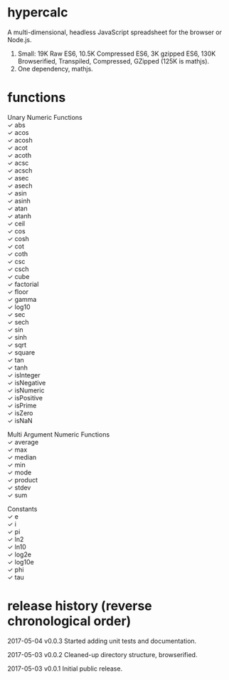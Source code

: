 # hypercalc

A multi-dimensional, headless JavaScript spreadsheet for the browser or Node.js.

1. Small: 19K Raw ES6, 10.5K Compressed ES6, 3K gzipped ES6, 130K Browserified, Transpiled, Compressed, GZipped (125K is mathjs).
2. One dependency, mathjs.

# functions

Unary Numeric Functions
    <br>&#10003; abs
    <br>&#10003; acos
    <br>&#10003; acosh
    <br>&#10003; acot
    <br>&#10003; acoth
    <br>&#10003; acsc
    <br>&#10003; acsch
    <br>&#10003; asec
    <br>&#10003; asech
    <br>&#10003; asin
    <br>&#10003; asinh
    <br>&#10003; atan
    <br>&#10003; atanh
    <br>&#10003; ceil
    <br>&#10003; cos
    <br>&#10003; cosh
    <br>&#10003; cot
    <br>&#10003; coth
    <br>&#10003; csc
    <br>&#10003; csch
    <br>&#10003; cube
    <br>&#10003; factorial
    <br>&#10003; floor
    <br>&#10003; gamma
    <br>&#10003; log10
    <br>&#10003; sec
    <br>&#10003; sech
    <br>&#10003; sin
    <br>&#10003; sinh
    <br>&#10003; sqrt
    <br>&#10003; square
    <br>&#10003; tan
    <br>&#10003; tanh
    <br>&#10003; isInteger
    <br>&#10003; isNegative
    <br>&#10003; isNumeric
    <br>&#10003; isPositive
    <br>&#10003; isPrime
    <br>&#10003; isZero
    <br>&#10003; isNaN

  Multi Argument Numeric Functions
    <br>&#10003; average
    <br>&#10003; max
    <br>&#10003; median
    <br>&#10003; min
    <br>&#10003; mode
    <br>&#10003; product
    <br>&#10003; stdev
    <br>&#10003; sum

  Constants
    <br>&#10003; e
    <br>&#10003; i
    <br>&#10003; pi
    <br>&#10003; ln2
    <br>&#10003; ln10
    <br>&#10003; log2e
    <br>&#10003; log10e
    <br>&#10003; phi
    <br>&#10003; tau

# release history (reverse chronological order)

2017-05-04 v0.0.3 Started adding unit tests and documentation.

2017-05-03 v0.0.2 Cleaned-up directory structure, browserified.

2017-05-03 v0.0.1 Initial public release.
